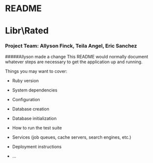 # README
# Libr\Rated
### Project Team: Allyson Finck, Teila Angel, Eric Sanchez  
#####Allyson made a change
This README would normally document whatever steps are necessary to get the
application up and running.

Things you may want to cover:

* Ruby version

* System dependencies

* Configuration

* Database creation

* Database initialization

* How to run the test suite

* Services (job queues, cache servers, search engines, etc.)

* Deployment instructions

* ...
